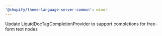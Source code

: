 ```yaml
---
'@shopify/theme-language-server-common': minor
---
```


Update LiquidDocTagCompletionProvider to support completions for free-form text nodes
